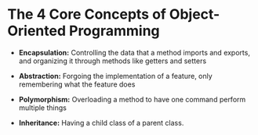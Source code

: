 # The 4 Core Concepts of Object-Oriented Programming

- **Encapsulation:** Controlling the data that a method imports and exports, and organizing it through methods like getters and setters

- **Abstraction:** Forgoing the implementation  of a feature, only remembering what the feature does

- **Polymorphism:** Overloading a method to have one command perform multiple things

- **Inheritance:** Having a child class of a parent class.

